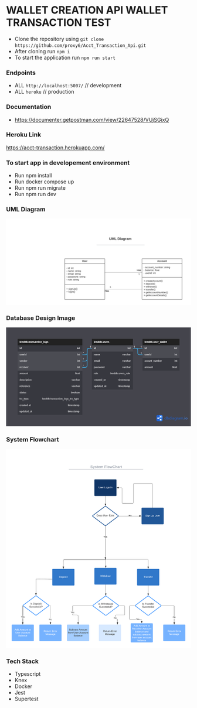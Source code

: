 # WALLET CREATION API WALLET TRANSACTION TEST

* Clone the repository using `git clone https://github.com/proxy6/Acct_Transaction_Api.git` 
* After cloning run `npm i`
* To start the application run `npm run start`

### Endpoints
- ALL `http://localhost:5007/`   // development
- ALL `heroku`                   // production

### Documentation
- https://documenter.getpostman.com/view/22647528/VUjSGixQ

### Heroku Link
https://acct-transaction.herokuapp.com/

### To start app in developement environment
- Run npm install
- Run docker compose up 
- Run npm run migrate
- Run npm run dev

### UML Diagram
![Alt text](./Flowcharts-UML-Class.png?raw=true "Database Design Image")

### Database Design Image
![Alt text](./Database-Design.png?raw=true "Database Design Image")

### System Flowchart
![Alt text](./System-Flowcharts.png?raw=true "Database Design Image")

### Tech Stack
- Typescript
- Knex 
- Docker
- Jest
- Supertest
